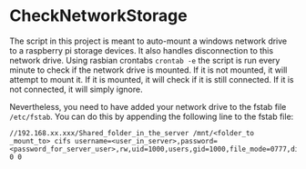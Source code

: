 # CheckNetworkStorage
The script in this project is meant to auto-mount a windows network drive to a raspberry pi storage devices. It also handles disconnection to this network drive.
Using rasbian crontabs `crontab -e` the script is run every minute to check if the network drive is mounted. If it is not mounted, it will attempt to mount it. If it is mounted, it will check if it is still connected. If it is not connected, it will simply ignore.

Nevertheless, you need to have added your network drive to the fstab file `/etc/fstab`. You can do this by appending the following line to the fstab file:
```
//192.168.xx.xxx/Shared_folder_in_the_server /mnt/<folder_to _mount_to> cifs username=<user_in_server>,password=<password_for_server_user>,rw,uid=1000,users,gid=1000,file_mode=0777,dir_mode=0777,vers=3.0 0 0
```